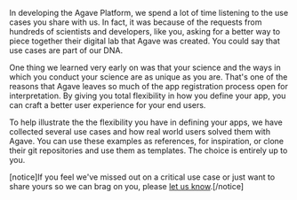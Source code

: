 In developing the Agave Platform, we spend a lot of time listening to the use cases you share with us. In fact, it was because of the requests from hundreds of scientists and developers, like you, asking for a better way to piece together their digital lab that Agave was created. You could say that use cases are part of our DNA.

One thing we learned very early on was that your science and the ways in which you conduct your science are as unique as you are. That's one of the reasons that Agave leaves so much of the app registration process open for interpretation. By giving you total flexibility in how you define your app, you can craft a better user experience for your end users.

To help illustrate the the flexibility you have in defining your apps, we have collected several use cases and how real world users solved them with Agave. You can use these examples as references, for inspiration, or clone their git repositories and use them as templates. The choice is entirely up to you.

[notice]If you feel we've missed out on a critical use case or just want to share yours so we can brag on you, please <a href="http://agaveapi.co/contact-2/" title="Contact">let us know</a>.[/notice]